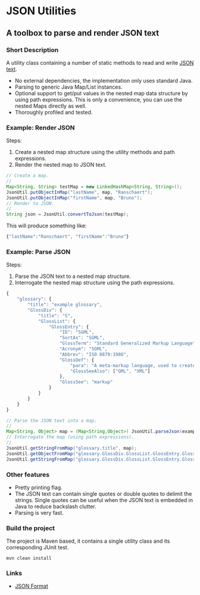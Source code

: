 # JSON Utilities
## A toolbox to parse and render JSON text
### Short Description

A utility class containing a number of static methods to read and write [JSON text][1].

* No external dependencies, the implementation only uses standard Java.
* Parsing to generic Java Map/List instances.
* Optional support to get/put values in the nested map data structure by using path expressions. This is only a convenience, you can use the nested Maps directly  as well.
* Thoroughly profiled and tested.

### Example: Render JSON

Steps:

1. Create a nested map structure using the utility methods and path expressions.
2. Render the nested map to JSON text.

```Java
// Create a map.
//
Map<String, String> testMap = new LinkedHashMap<String, String>();
JsonUtil.putObjectInMap("lastName", map, "Ranschaert");
JsonUtil.putObjectInMap("firstName", map, "Bruno");
// Render to JSON.
//
String json = JsonUtil.convertToJson(testMap);
```

This will produce something like:

```JavaScript
{"lastName":"Ranschaert", "firstName":"Bruno"}
```

### Example: Parse JSON

Steps:

1. Parse the JSON text to a nested map structure.
2. Interrogate the nested map structure using the path expressions.

```JavaScript
{
    "glossary": {
        "title": "example glossary",
		"GlossDiv": {
            "title": "S",
			"GlossList": {
                "GlossEntry": {
                    "ID": "SGML",
					"SortAs": "SGML",
					"GlossTerm": "Standard Generalized Markup Language",
					"Acronym": "SGML",
					"Abbrev": "ISO 8879:1986",
					"GlossDef": {
                        "para": "A meta-markup language, used to create markup languages such as DocBook.",
						"GlossSeeAlso": ["GML", "XML"]
                    },
					"GlossSee": "markup"
                }
            }
        }
    }
}
```


```Java
// Parse the JSON text into a map.
//
Map<String, Object> map = (Map<String,Object>) JsonUtil.parseJson(example);
// Interrogate the map (using path expressions).
//
JsonUtil.getStringFromMap("glossary.title", map);
JsonUtil.getObjectFromMap("glossary.GlossDiv.GlossList.GlossEntry.GlossDef.GlossSeeAlso", map);
JsonUtil.getStringFromMap("glossary.GlossDiv.GlossList.GlossEntry.GlossDef.GlossSeeAlso[1]", map);
```

### Other features

* Pretty printing flag.
* The JSON text can contain single quotes or double quotes to delimit the strings. Single quotes can be useful when the JSON text is embedded in Java to reduce backslash clutter.
* Parsing is very fast.

### Build the project

The project is Maven based, it contains a single utility class and its corresponding JUnit test.

```
mvn clean install
```

### Links

* [JSON Format][1]

[1]: http://www.json.org/